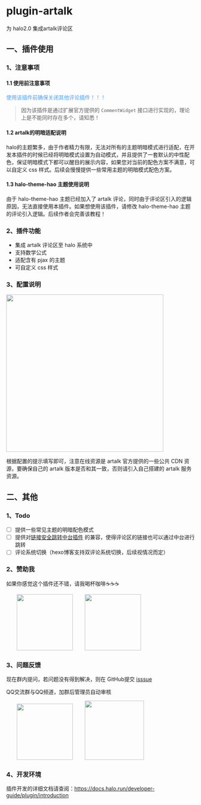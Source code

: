 # plugin-artalk
为 halo2.0 集成artalk评论区

## 一、插件使用

### 1、注意事项

#### 1.1 使用前注意事项

<font color="#499EFF">使用该插件前确保关闭其他评论插件！！！</font>

>因为该插件是通过扩展官方提供的 `CommentWidget` 接口进行实现的，理论上是不能同时存在多个，请知悉！

#### 1.2 artalk的明暗适配说明

halo的主题繁多，由于作者精力有限，无法对所有的主题明暗模式进行适配，在开发本插件的时候已经将明暗模式设置为自动模式，并且提供了一套默认的中性配色，保证明暗模式下都可以醒目的展示内容，如果您对当前的配色方案不满意，可以自定义 css 样式。后续会慢慢提供一些常用主题的明暗模式配色方案。

#### 1.3 halo-theme-hao 主题使用说明
由于 halo-theme-hao 主题已经加入了 artalk 评论，同时由于评论区引入的逻辑原因，无法直接使用本插件。如果想使用该插件，请修改 halo-theme-hao 主题的评论引入逻辑。后续作者会完善该教程！

### 2、插件功能
- 集成 artalk 评论区至 halo 系统中
- 支持数学公式
- 适配含有 pjax 的主题
- 可自定义 css 样式

### 3、配置说明
<img src="https://github.com/wenjing-xin/plugin-artalk/assets/130843859/0a7c9784-bb80-4904-82c5-8e0944223bfc" width=420px />

根据配置的提示填写即可，注意在线资源是 artalk 官方提供的一些公共 CDN 资源，要确保自己的 artalk 版本是否和其一致，否则请引入自己搭建的 artalk 服务资源。

## 二、其他

### 1、Todo

- [ ] 提供一些常见主题的明暗配色模式
- [ ] 提供对[链接安全跳转中台插件](https://github.com/wenjing-xin/plugins-links-security-detect) 的兼容，使得评论区的链接也可以通过中台进行跳转
- [ ] 评论系统切换（hexo博客支持双评论系统切换，后续视情况而定）

### 2、赞助我
如果你感觉这个插件还不错，请我喝杯咖啡☕️☕️☕️
<div>
&emsp;&emsp;<img src="https://github.com/wenjing-xin/plugin-artalk/assets/130843859/8787ff4d-eee4-4004-8bc9-b25ef266d154" width=150px />
&emsp;&emsp;<img src="https://github.com/wenjing-xin/plugin-artalk/assets/130843859/cfd7bcf2-0689-4df4-83e1-2413cf32e4c6" width=150px />
</div>

### 3、问题反馈
现在群内提问，若问题没有得到解决，则在 GitHub提交 [isssue](https://github.com/wenjing-xin/plugin-artalk/issues)

QQ交流群与QQ频道，加群后管理员自动审核
<div>
&emsp;&emsp;<img src="https://github.com/wenjing-xin/plugin-artalk/assets/130843859/033dc281-500f-4158-b43c-f36729ab4a74" width=150px />
&emsp;&emsp;<img src="https://github.com/wenjing-xin/plugin-artalk/assets/130843859/a5dd90d8-5f6b-4435-9b69-4dc2d47cede9" width=158px />
</div>

### 4、开发环境

插件开发的详细文档请查阅：<https://docs.halo.run/developer-guide/plugin/introduction>


